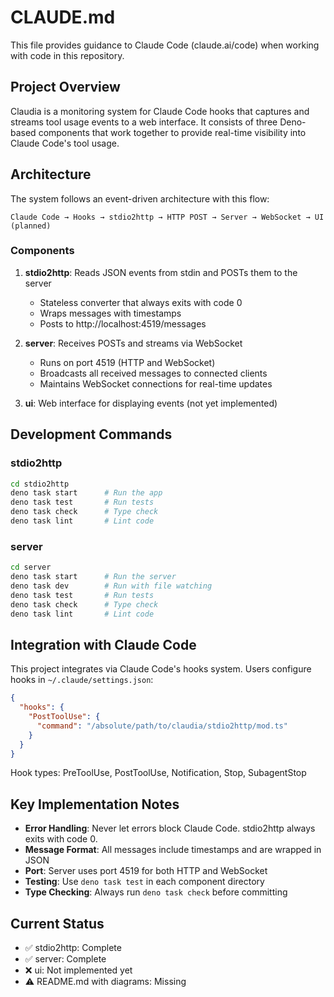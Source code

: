 # CLAUDE.md

This file provides guidance to Claude Code (claude.ai/code) when working with code in this repository.

## Project Overview

Claudia is a monitoring system for Claude Code hooks that captures and streams tool usage events to a web interface. It consists of three Deno-based components that work together to provide real-time visibility into Claude Code's tool usage.

## Architecture

The system follows an event-driven architecture with this flow:
```
Claude Code → Hooks → stdio2http → HTTP POST → Server → WebSocket → UI (planned)
```

### Components

1. **stdio2http**: Reads JSON events from stdin and POSTs them to the server
   - Stateless converter that always exits with code 0
   - Wraps messages with timestamps
   - Posts to http://localhost:4519/messages

2. **server**: Receives POSTs and streams via WebSocket
   - Runs on port 4519 (HTTP and WebSocket)
   - Broadcasts all received messages to connected clients
   - Maintains WebSocket connections for real-time updates

3. **ui**: Web interface for displaying events (not yet implemented)

## Development Commands

### stdio2http
```bash
cd stdio2http
deno task start      # Run the app
deno task test       # Run tests
deno task check      # Type check
deno task lint       # Lint code
```

### server
```bash
cd server
deno task start      # Run the server
deno task dev        # Run with file watching
deno task test       # Run tests
deno task check      # Type check
deno task lint       # Lint code
```

## Integration with Claude Code

This project integrates via Claude Code's hooks system. Users configure hooks in `~/.claude/settings.json`:

```json
{
  "hooks": {
    "PostToolUse": {
      "command": "/absolute/path/to/claudia/stdio2http/mod.ts"
    }
  }
}
```

Hook types: PreToolUse, PostToolUse, Notification, Stop, SubagentStop

## Key Implementation Notes

- **Error Handling**: Never let errors block Claude Code. stdio2http always exits with code 0.
- **Message Format**: All messages include timestamps and are wrapped in JSON
- **Port**: Server uses port 4519 for both HTTP and WebSocket
- **Testing**: Use `deno task test` in each component directory
- **Type Checking**: Always run `deno task check` before committing

## Current Status

- ✅ stdio2http: Complete
- ✅ server: Complete
- ❌ ui: Not implemented yet
- ⚠️ README.md with diagrams: Missing